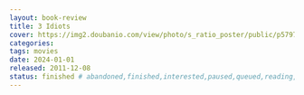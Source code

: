 ```yaml
---
layout: book-review
title: 3 Idiots
cover: https://img2.doubanio.com/view/photo/s_ratio_poster/public/p579729551.webp
categories:
tags: movies
date: 2024-01-01
released: 2011-12-08
status: finished # abandoned,finished,interested,paused,queued,reading,reread
---
```

